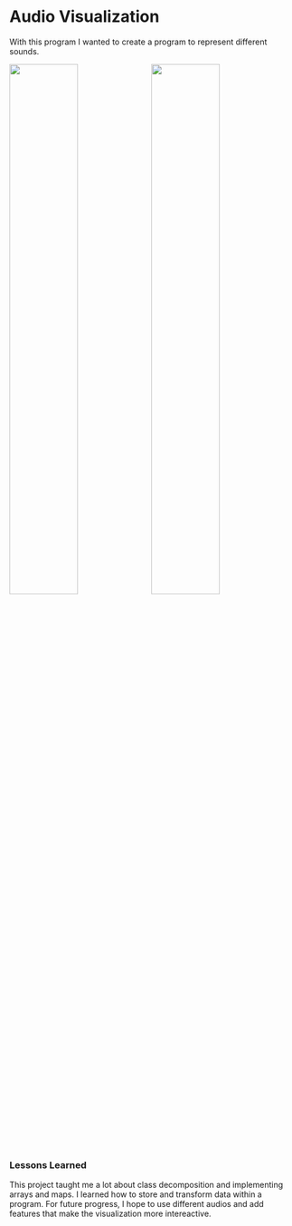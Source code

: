 # Audio Visualization

With this program I wanted to create a program to represent different sounds. 

<img src="doc/images/kondo.png" width="49%"> <img src="doc/images/bach.png" width="49%">


### Lessons Learned

This project taught me a lot about class decomposition and implementing arrays and maps. I learned how to store and transform data within a program. For future progress, I hope to use different audios and add features that make the visualization more intereactive.
